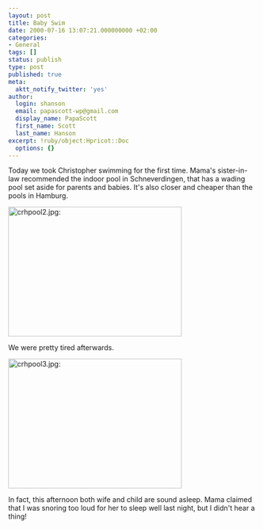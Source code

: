 ```yaml
---
layout: post
title: Baby Swim
date: 2000-07-16 13:07:21.000000000 +02:00
categories:
- General
tags: []
status: publish
type: post
published: true
meta:
  aktt_notify_twitter: 'yes'
author:
  login: shanson
  email: papascott-wp@gmail.com
  display_name: PapaScott
  first_name: Scott
  last_name: Hanson
excerpt: !ruby/object:Hpricot::Doc
  options: {}
---
```

<p>Today we took Christopher swimming for the first time. Mama's sister-in-law recommended the indoor pool in Schneverdingen, that has a wading pool set aside for parents and babies. It's also closer and cheaper than the pools in Hamburg.</p>
<p><img src="http://www.papascott.de/wordpress/wp-content/uploads/2000/07/2000071610.jpg" height="262" width="350" border="0" alt="crhpool2.jpg: " /></p>
<p>We were pretty tired afterwards.</p>
<p><img src="http://www.papascott.de/wordpress/wp-content/uploads/2000/07/2000071613.jpg" height="262" width="350" border="0" alt="crhpool3.jpg: " /></p>
<p>In fact, this afternoon both wife and child are sound asleep. Mama claimed that I was snoring too loud for her to sleep well last night, but I didn't hear a thing!</p>
